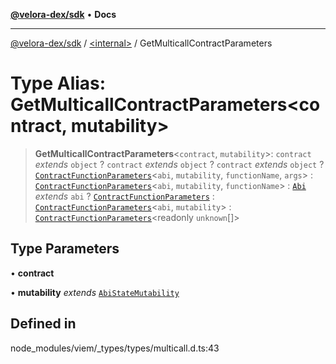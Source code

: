 [**@velora-dex/sdk**](../../README.md) • **Docs**

***

[@velora-dex/sdk](../../globals.md) / [\<internal\>](../README.md) / GetMulticallContractParameters

# Type Alias: GetMulticallContractParameters\<contract, mutability\>

> **GetMulticallContractParameters**\<`contract`, `mutability`\>: `contract` *extends* `object` ? `contract` *extends* `object` ? `contract` *extends* `object` ? [`ContractFunctionParameters`](ContractFunctionParameters.md)\<`abi`, `mutability`, `functionName`, `args`\> : [`ContractFunctionParameters`](ContractFunctionParameters.md)\<`abi`, `mutability`, `functionName`\> : [`Abi`](Abi.md) *extends* `abi` ? [`ContractFunctionParameters`](ContractFunctionParameters.md) : [`ContractFunctionParameters`](ContractFunctionParameters.md)\<`abi`, `mutability`\> : [`ContractFunctionParameters`](ContractFunctionParameters.md)\<readonly `unknown`[]\>

## Type Parameters

• **contract**

• **mutability** *extends* [`AbiStateMutability`](AbiStateMutability.md)

## Defined in

node\_modules/viem/\_types/types/multicall.d.ts:43
